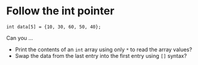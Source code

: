 # Follow the int pointer #
```
int data[5] = {10, 30, 60, 50, 40};
```
Can you ...
* Print the contents of an `int` array using only `*` to read the array values?
* Swap the data from the last entry into the first entry using `[]` syntax?
